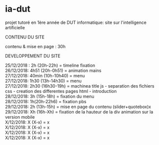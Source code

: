 # ia-dut
projet tutoré en 1ère année de DUT informatique: site sur l'intelligence artificielle

  CONTENU DU SITE 

contenu & mise en page : 30h  

  DEVELOPPEMENT DU SITE

25/12/2018 : 2h (20h-22h) = timeline fixation<br>
26/12/2018: 4h51 (20h-0h51) = animation mains<br>
27/12/2018: 40min (10h-10h40) = menu<br>
27/12/2018: 1h30 (13h-14h30) = menu<br>
27/12/2018: 2h30 (16h30-19h) = machinea title js - separation des fichiers css - creation des differentes pages html - introduction<br>
28/12/2018: 3h (15h-18h) = fixation du menu<br>
28/12/2018: 1h(20h-22h6) = fixation pbs<br>
29/12/2018: 2h (13h-15h) = mise en page du contenu (slider+quotebox)x<br>
29/12/2018: Xh (16h-Xh) = fixation de la hauteur de la div animation sur la version mobile<br>
X/12/2018: X (X-x) = x<br>
X/12/2018: X (X-x) = x<br>
X/12/2018: X (X-x) = x<br>
X/12/2018: X (X-x) = x<br>
